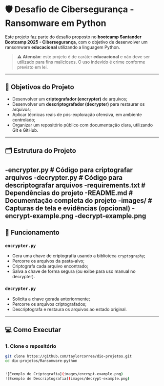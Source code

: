# 🛡️ Desafio de Cibersegurança - Ransomware em Python

Este projeto faz parte do desafio proposto no **bootcamp Santander Bootcamp 2025 - Cibersegurança**, com o objetivo de desenvolver um ransomware **educacional** utilizando a linguagem Python.

> ⚠️ **Atenção**: este projeto é de caráter **educacional** e não deve ser utilizado para fins maliciosos. O uso indevido é crime conforme previsto em lei.

---

## 🎯 Objetivos do Projeto

- Desenvolver um **criptografador (encrypter)** de arquivos;
- Desenvolver um **descriptografador (decrypter)** para restaurar os arquivos;
- Aplicar técnicas reais de pós-exploração ofensiva, em ambiente controlado;
- Organizar um repositório público com documentação clara, utilizando Git e GitHub.

---

## 🗂️ Estrutura do Projeto

-encrypter.py # Código para criptografar arquivos
-decrypter.py # Código para descriptografar arquivos
-requirements.txt # Dependências do projeto
-README.md # Documentação completa do projeto
-images/ # Capturas de tela e evidências (opcional)
-encrypt-example.png
-decrypt-example.png
---

## 🔐 Funcionamento

### `encrypter.py`
- Gera uma chave de criptografia usando a biblioteca `cryptography`;
- Percorre os arquivos da pasta-alvo;
- Criptografa cada arquivo encontrado;
- Salva a chave de forma segura (ou exibe para uso manual no decrypter).

### `decrypter.py`
- Solicita a chave gerada anteriormente;
- Percorre os arquivos criptografados;
- Descriptografa e restaura os arquivos ao estado original.

---

## 💻 Como Executar

### 1. Clone o repositório
```bash
git clone https://github.com/taylorcorrea/dio-projetos.git
cd dio-projetos/Ransomware-python


![Exemplo de Criptografia](images/encrypt-example.png)
![Exemplo de Descriptografia](images/decrypt-example.png)
